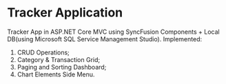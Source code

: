 # Tracker Application
Tracker App in ASP.NET Core MVC using SyncFusion Components + Local DB(using Microsoft SQL Service Management Studio).
Implemented:
1) CRUD Operations;
2) Category & Transaction Grid;
3) Paging and Sorting Dashboard;
4) Chart Elements Side Menu.
